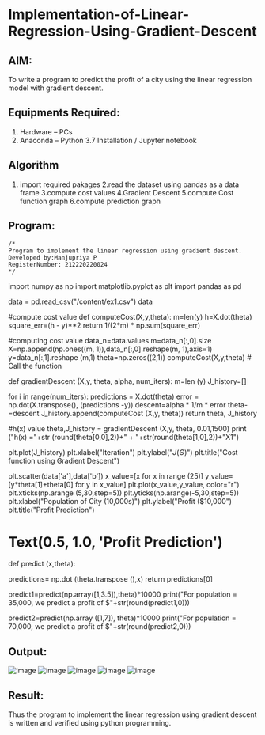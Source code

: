 # Implementation-of-Linear-Regression-Using-Gradient-Descent

## AIM:
To write a program to predict the profit of a city using the linear regression model with gradient descent.

## Equipments Required:
1. Hardware – PCs
2. Anaconda – Python 3.7 Installation / Jupyter notebook

## Algorithm
1. import required pakages
2.read the dataset using pandas as a data frame
3.compute cost values
4.Gradient Descent
5.compute Cost function graph 6.compute prediction graph

## Program:
```
/*
Program to implement the linear regression using gradient descent.
Developed by:Manjupriya P 
RegisterNumber: 212220220024 
*/
```
import numpy as np
import matplotlib.pyplot as plt
import pandas as pd

data = pd.read_csv("/content/ex1.csv")
data

#compute cost value
def computeCost(X,y,theta):
  m=len(y) 
  h=X.dot(theta) 
  square_err=(h - y)**2
  return 1/(2*m) * np.sum(square_err) 
  
 #computing cost value
data_n=data.values
m=data_n[:,0].size
X=np.append(np.ones((m, 1)),data_n[:,0].reshape(m, 1),axis=1)
y=data_n[:,1].reshape (m,1) 
theta=np.zeros((2,1))
computeCost(X,y,theta) # Call the function

def gradientDescent (X,y, theta, alpha, num_iters):
  m=len (y)
  J_history=[]
  
  for i in range(num_iters):
    predictions = X.dot(theta)
    error = np.dot(X.transpose(), (predictions -y))
    descent=alpha * 1/m * error 
    theta-=descent
    J_history.append(computeCost (X,y, theta))
  return theta, J_history
  
  #h(x) value
theta,J_history = gradientDescent (X,y, theta, 0.01,1500)
print ("h(x) ="+str (round(theta[0,0],2))+" + "+str(round(theta[1,0],2))+"X1")

plt.plot(J_history)
plt.xlabel("Iteration") 
plt.ylabel("$J(\Theta)$")
plt.title("Cost function using Gradient Descent")

plt.scatter(data['a'],data['b'])
x_value=[x for x in range (25)]
y_value=[y*theta[1]+theta[0] for y in x_value]
plt.plot(x_value,y_value, color="r")
plt.xticks(np.arange (5,30,step=5)) 
plt.yticks(np.arange(-5,30,step=5)) 
plt.xlabel("Population of City (10,000s)") 
plt.ylabel("Profit ($10,000") 
plt.title("Profit Prediction")
# Text(0.5, 1.0, 'Profit Prediction')

def predict (x,theta):

  predictions= np.dot (theta.transpose (),x)
  return predictions[0]  
  
predict1=predict(np.array([1,3.5]),theta)*10000
print("For population = 35,000, we predict a profit of $"+str(round(predict1,0)))

predict2=predict(np.array ([1,7]), theta)*10000
print("For population = 70,000, we predict a profit of $"+str(round(predict2,0)))

## Output:
![image](https://user-images.githubusercontent.com/113583090/230087704-419fb65a-449a-4e8d-90ad-6644236a97bf.png)
![image](https://user-images.githubusercontent.com/113583090/230087802-06d445f0-9ff0-48cb-9830-c99d22d60faa.png)
![image](https://user-images.githubusercontent.com/113583090/230087849-f1237b4b-c10c-456f-b02d-a46ea9e155e6.png)
![image](https://user-images.githubusercontent.com/113583090/230087879-7b410676-09f6-416e-bb77-765b9c45ebd9.png)
![image](https://user-images.githubusercontent.com/113583090/230087937-26227eff-3d9d-4df6-aaa8-bdce59624b61.png)



## Result:
Thus the program to implement the linear regression using gradient descent is written and verified using python programming.
